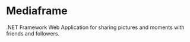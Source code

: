# Mediaframe #

.NET Framework Web Application for sharing pictures and moments with friends and followers.
